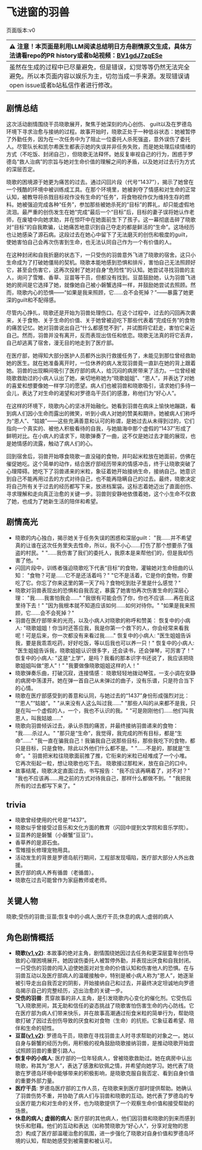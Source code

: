 # 飞进窗的羽兽
页面版本:v0
 

| :warning: 注意！本页面是利用LLM阅读总结明日方舟剧情原文生成，具体方法请看repo的PR history或者b站视频：[BV1gdJ7zqESe](https://www.bilibili.com/video/BV1gdJ7zqESe/)         |
|:----------------------------|
| 虽然在生成的过程中已尽量避免，但是错误，幻觉等等仍然无法完全避免。所以本页面内容以娱乐为主，切勿当成一手来源。发现错误请open issue或者b站私信作者进行修改。|



## 剧情总结
这次活动剧情围绕干员晓歌展开，聚焦于她深刻的内心创伤、 guilt以及在罗德岛环境下寻求治愈与接纳的过程。故事开始时，晓歌正处于一种低谷状态：她被暂停了外勤任务，因为在一次任务中为了阻止一位委托人杀死强盗，意外误伤了委托人。尽管队长和凯尔希医生都表示她的失误并非任务失败，而是她处理后续情绪的方式（不吃饭、封闭自己），但晓歌无法释怀。她反复审视自己的行为，困惑于罗德岛“救人治病”的宗旨与她对生命价值的理解之间的矛盾，以及她对过去行为方式的深层否定。

晓歌的困境源于她更为痛苦的过去。通过闪回片段（代号“1437”），揭示了她曾在一个残酷的环境中被训练成工具。在那个环境里，她被剥夺了情感和对生命的正常认知，被教导将杀戮目标视作没有生命的“任务”，将食物视作仅为维持生存的燃料。她被强迫完成各种“任务”，参加那些被她杀死的“目标”的葬礼，却只能虚假地流泪。最严重的创伤发生在她“完成”最后一个“目标”后，目标的妻子误将她认作老师，在废墟中向她求助，并在惊吓中在她面前生下了孩子。这一幕彻底击碎了晓歌对“目标”的自我欺骗，让她痛苦地意识到自己夺走的都是鲜活的“生命”。这场经历也让她感染了源石病。这段过去在她心中留下了无法磨灭的创伤和极度的guilt，使她害怕自己会再次伤害到生命，也无法认同自己作为一个有价值的人。

在这种封闭和自我折磨的状态下，一只受伤的羽兽意外飞进了晓歌的宿舍。这只小生命成为了打破她僵局的契机。晓歌本能地感到恐惧和排斥，害怕自己无法照顾好它，甚至会伤害它，这再次投射了她对自身“危险性”的认知。她尝试寻找羽兽的主人，询问了雪雉、香草、豆苗等干员，但都没有找到。豆苗鼓励她，认为羽兽飞进她的房间是它选择了她，就像她自己被小磐蟹选择一样，并鼓励她尝试去照顾。然而，晓歌内心的恐惧——“如果是我来照顾，它......会不会死掉？”——暴露了她更深的guilt和不配得感。

尽管内心挣扎，晓歌还是开始为羽兽处理伤口。在这个过程中，过去的闪回再次袭来，关于食物、关于生命的价值、关于她曾被迫吃下那些代表着“完成任务”的食物的痛苦记忆。她对羽兽说出自己“什么都感觉不到”，并试图将它赶走，害怕它亲近自己。然而，羽兽并没有离开，反而表现出信任和依恋。晓歌无法真的将它丢弃，自己却逃离了宿舍，漫无目的地走到了医疗部。

在医疗部，她得知大部分医护人员都外出执行救援任务了，未能见到那位曾经救助她的医生。就在她准备离开时，一位休养的病人发现羽兽竟一直趴在她的背上跟着她。羽兽的出现瞬间吸引了医疗部的病人，给沉闷的病房带来了活力。一位曾经被晓歌救助过的小病人认出了她，亲切地称她为“晓歌姐姐”、“恩人”，并表达了对她的喜爱和想要像她一样学习的愿望。病人们也被羽兽和晓歌吸引，请求她们多待一会儿，表达了对生命的渴望和对罗德岛干员们的感激，称他们为“好心人”。

在这样的环境下，晓歌内心的坚冰开始融化。她看到羽兽在病床上愉快地蹦跳，看到病人们因小生命而露出的微笑，听到小病人对她的赞美和期许。她被病人们称呼为“恩人”、“姑娘”——这些充满善意和认可的称谓，是她过去从未得到过的，它们指向一个真实的、被他人积极看待的自我，与她脑海中那个虚假的“1437”形成了鲜明对比。在小病人的请求下，晓歌弹奏了一曲，这不仅是她过去才能的展现，也是她情感的流露，触动了病人们的心。

回到宿舍后，羽兽开始啄食晓歌一直没碰的食物，并叼起米粒放在她面前，仿佛在催促她吃。这个简单的动作，结合医疗部经历带来的情感冲击，终于让晓歌突破了心理障碍。她吃下了羽兽递来的米粒，象征着她开始接纳生命，接纳自己。她意识到自己不能再用过去的方式对待自己，也不能再隐瞒自己的过去。最终，晓歌决定将自己所有关于过去的经历都写下来，放进档案袋。这标志着她迈出了直面创伤、寻求理解和走向真正治愈的关键一步。羽兽则安静地依偎着她，这个小生命不仅救了她，也成为了她新生活的陪伴和希望。
## 剧情高光
*   晓歌的内心独白，揭示她关于任务失误的困惑和深层guilt：
    "我......并不希望真的让谁在这次任务里失去性命，所以，我不小心......打伤了那个想要杀了强盗的村民。"
    "......我伤害了我们的委托人，我原本是来帮他们的，但是我却伤害了他。"
*   闪回片段中，训练者强迫晓歌吃下代表“目标”的食物，灌输她对生命扭曲的认知：
    "食物？可是......它不是还活着吗？"
    "它不是活着，它是你的食物，你要吃了它。你忘了你来这里的第一天了吗？食物吃到肚子里是什么感觉？"
*   晓歌对羽兽表现出的恐惧和自我否定，暴露了她害怕再次伤害生命的深层心理：
    "我......我害怕我会......"
    "我很有可能会伤了你，你也不应该......再在我这里待下去！"
    "因为我根本就不知道应该如何......如何对待你。"
    "如果是我来照顾，它......会不会死掉？"
*   羽兽在医疗部带来的光亮，以及小病人对晓歌的称呼和赞美：
    恢复中的小病人: "晓歌姐姐！你当时还答应我，我是你第一个救下的人，你会经常来看我呢！可是后来，你一次都没有来看过我......"
    恢复中的小病人: "医生姐姐告诉我，要是我乖乖吃药，好好吃饭，等以后我也可以养一只！"
    恢复中的小病人: "医生姐姐告诉我，晓歌姐姐认识很多字，还会读书，还会弹琴，可厉害了！"
    恢复中的小病人: "这是“上学”，是吗？我看的那本识字书还说了，我应该把晓歌姐姐叫做“恩人”！"
    "我要做像晓歌姐姐这样的人！"
*   晓歌弹奏乐曲，打破沉寂，连接情感：
    晓歌轻轻地拨动琴弦，一支小调在安静的病房中荡漾开。她在弹一首自己从未弹过的曲子，没有乐谱，只是符合当下的心情。
*   晓歌在医疗部感受到的善意和认同，与她过去的“1437”身份形成强烈对比：
    "“恩人”“姑娘”。"
    "从来没有人这么叫过我......"
    "那些人叫的从来都不是我，只是在叫一个虚假的人，一个，我也不认识的我。"
    "可是刚刚他们......他们叫我恩人，叫我姑娘......"
*   晓歌向羽兽倾诉过去，承认杀戮的痛苦，并最终接纳羽兽递来的食物：
    "我......杀过人。"
    "那只是“生命”，我觉得，我完成的所有目标，都是“生命”......"
    "我一直在骗我自己！我骗我自己说那些目标，那些我吃下的食物，都只是目标，只是食物，除此以外他们什么都不是。"
    "......不是的，那就是“生命”。"
    羽兽把米粒往晓歌面前推了推，它衔来的米粒已经堆成了一个小堆。
    它再次衔起一粒，想让晓歌也吃下去。
    晓歌接过那粒米，放在自己的口中。
*   故事结尾，晓歌决定直面过去，书写报告：
    "我不应该再瞒着了，对不对？"
    "我也不应该再......用之前的方式对待我自己，那样什么都做不到。"
    "我把我所有的过去都写下来了。"
## trivia
*   晓歌曾经使用的代号是“1437”。
*   晓歌似乎曾接受过音乐和文化方面的教育（闪回中提到文学院和音乐学院）。
*   豆苗养的是磐蟹（小磐蟹“豆豆”）。
*   香草养的是源石虫。
*   雪雉擅长修理宠物用具。
*   活动发生的背景是罗德岛航行期间，工程部发现塌陷，医疗部大部分人外出救援。
*   医疗部的病人养有循兽（老循兽）。
*   晓歌在过去可能曾作为家庭教师或老师。
## 关键人物
晓歌;受伤的羽兽;豆苗;恢复中的小病人;医疗干员;休息的病人;虚弱的病人
## 角色剧情概括
-   **晓歌([v1](../chars/char_497_ctable.md),[v2](../char_v3/char_497_ctable.md))**: 本故事的绝对主角，剧情围绕她因过去任务和更深层童年创伤导致的心理困境展开。她因误伤委托人被暂停外勤，并表现出厌食和自我封闭。一只受伤的羽兽的闯入迫使她面对对生命的价值认知和伤害他人的恐惧。在与羽兽互动以及医疗部病人的温暖接触中，特别是被小病人称为“恩人”，她逐渐被引导走出自我否定的阴影，开始接纳自己和过去，并最终决定坦诚地向罗德岛揭示自己的完整经历，迈出治愈的关键一步。
-   **受伤的羽兽**: 贯穿故事的非人主角，是引发晓歌内心变化的催化剂。它受伤后飞入晓歌房间，其无助和信任的姿态挑战了晓歌害怕伤害生命的内心防线。它在医疗部为病人们带来快乐，并在故事高潮通过衔食米粒的简单行为，帮助晓歌打破了因过去创伤导致的厌食和对食物（生命）的抗拒。它象征着希望、陪伴和生命的韧性。
-   **豆苗([v1](../chars/char_452_bstalk.md),[v2](../char_v3/char_452_bstalk.md))**: 罗德岛干员，晓歌在寻找羽兽主人时寻求帮助的对象之一。她以自身与磐蟹的经历为例，用积极的视角鼓励晓歌接纳羽兽，是推动晓歌开始尝试照顾羽兽的重要引路人。
-   **恢复中的小病人**: 医疗部的一位年轻病人，曾被晓歌救助过。她在病房中认出晓歌，称其为“恩人”，表达了感激和钦佩之情，并希望向她学习。她代表了晓歌在罗德岛环境中能够带来的积极影响，是晓歌克服自我否定、看到自身价值的重要外部力量。
-   **医疗干员**: 罗德岛医疗部的工作人员，在晓歌来到医疗部时提供帮助。她确认了羽兽伤势不重，并协助了病人们与羽兽和晓歌的互动。她代表了罗德岛的专业医疗能力和对生命的关怀，也为晓歌提供了一个观察生命价值和接受帮助的场景。
-   **休息的病人; 虚弱的病人**: 医疗部的其他病人，他们因羽兽和晓歌的到来而感到快乐和慰藉。他们的互动和表达（如称赞晓歌为“好心人”，分享对宠物的思念）构成了医疗部温暖治愈的氛围，进一步强化了晓歌对自身价值和罗德岛环境的认知，帮助她感受到被需要和被认可。